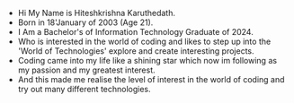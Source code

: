 - Hi My Name is Hiteshkrishna Karuthedath.
- Born in 18'January of 2003 (Age 21).
- I Am a Bachelor's of Information Technology Graduate of 2024.
- Who is interested in the world of coding and likes to step up into the 'World of Technologies' explore and create interesting projects.
- Coding came into my life like a shining star which now im following as my passion and my greatest interest.
- And this made me realise the level of interest in the world of coding and try out many different technologies.
<!---
hiteshkrishna/hiteshkrishna is a ✨ special ✨ repository because its `README.md` (this file) appears on your GitHub profile.
You can click the Preview link to take a look at your changes.
--->
